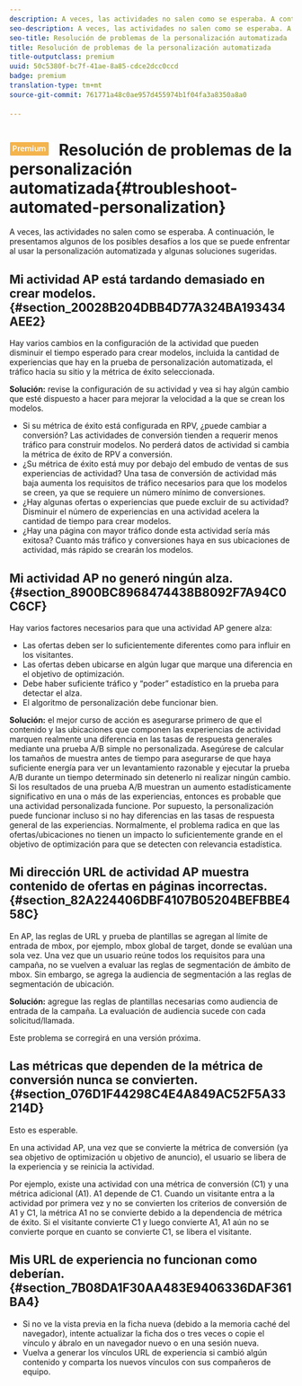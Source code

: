 ```yaml
---
description: A veces, las actividades no salen como se esperaba. A continuación, le presentamos algunos de los posibles desafíos a los que se puede enfrentar al usar la personalización automatizada y algunas soluciones sugeridas.
seo-description: A veces, las actividades no salen como se esperaba. A continuación, le presentamos algunos de los posibles desafíos a los que se puede enfrentar al usar la personalización automatizada y algunas soluciones sugeridas.
seo-title: Resolución de problemas de la personalización automatizada
title: Resolución de problemas de la personalización automatizada
title-outputclass: premium
uuid: 50c5380f-bc7f-41ae-8a85-cdce2dcc0ccd
badge: premium
translation-type: tm+mt
source-git-commit: 761771a48c0ae957d455974b1f04fa3a8350a8a0

---
```



# ![PREMIUM](/help/assets/premium.png) Resolución de problemas de la personalización automatizada{#troubleshoot-automated-personalization}

A veces, las actividades no salen como se esperaba. A continuación, le presentamos algunos de los posibles desafíos a los que se puede enfrentar al usar la personalización automatizada y algunas soluciones sugeridas.

## Mi actividad AP está tardando demasiado en crear modelos. {#section_20028B204DBB4D77A324BA193434AEE2}

Hay varios cambios en la configuración de la actividad que pueden disminuir el tiempo esperado para crear modelos, incluida la cantidad de experiencias que hay en la prueba de personalización automatizada, el tráfico hacia su sitio y la métrica de éxito seleccionada.

**Solución:** revise la configuración de su actividad y vea si hay algún cambio que esté dispuesto a hacer para mejorar la velocidad a la que se crean los modelos.

* Si su métrica de éxito está configurada en RPV, ¿puede cambiar a conversión? Las actividades de conversión tienden a requerir menos tráfico para construir modelos. No perderá datos de actividad si cambia la métrica de éxito de RPV a conversión.
* ¿Su métrica de éxito está muy por debajo del embudo de ventas de sus experiencias de actividad? Una tasa de conversión de actividad más baja aumenta los requisitos de tráfico necesarios para que los modelos se creen, ya que se requiere un número mínimo de conversiones.
* ¿Hay algunas ofertas o experiencias que puede excluir de su actividad? Disminuir el número de experiencias en una actividad acelera la cantidad de tiempo para crear modelos.
* ¿Hay una página con mayor tráfico donde esta actividad sería más exitosa? Cuanto más tráfico y conversiones haya en sus ubicaciones de actividad, más rápido se crearán los modelos.

## Mi actividad AP no generó ningún alza.   {#section_8900BC8968474438B8092F7A94C0C6CF}

Hay varios factores necesarios para que una actividad AP genere alza:

* Las ofertas deben ser lo suficientemente diferentes como para influir en los visitantes.
* Las ofertas deben ubicarse en algún lugar que marque una diferencia en el objetivo de optimización.
* Debe haber suficiente tráfico y “poder” estadístico en la prueba para detectar el alza.
* El algoritmo de personalización debe funcionar bien.

**Solución:** el mejor curso de acción es asegurarse primero de que el contenido y las ubicaciones que componen las experiencias de actividad marquen realmente una diferencia en las tasas de respuesta generales mediante una prueba A/B simple no personalizada. Asegúrese de calcular los tamaños de muestra antes de tiempo para asegurarse de que haya suficiente energía para ver un levantamiento razonable y ejecutar la prueba A/B durante un tiempo determinado sin detenerlo ni realizar ningún cambio. Si los resultados de una prueba A/B muestran un aumento estadísticamente significativo en una o más de las experiencias, entonces es probable que una actividad personalizada funcione. Por supuesto, la personalización puede funcionar incluso si no hay diferencias en las tasas de respuesta general de las experiencias. Normalmente, el problema radica en que las ofertas/ubicaciones no tienen un impacto lo suficientemente grande en el objetivo de optimización para que se detecten con relevancia estadística.

## Mi dirección URL de actividad AP muestra contenido de ofertas en páginas incorrectas.   {#section_82A224406DBF4107B05204BEFBBE458C}

En AP, las reglas de URL y prueba de plantillas se agregan al límite de entrada de mbox, por ejemplo, mbox global de target, donde se evalúan una sola vez. Una vez que un usuario reúne todos los requisitos para una campaña, no se vuelven a evaluar las reglas de segmentación de ámbito de mbox. Sin embargo, se agrega la audiencia de segmentación a las reglas de segmentación de ubicación.

**Solución:** agregue las reglas de plantillas necesarias como audiencia de entrada de la campaña. La evaluación de audiencia sucede con cada solicitud/llamada.

Este problema se corregirá en una versión próxima.

## Las métricas que dependen de la métrica de conversión nunca se convierten.   {#section_076D1F44298C4E4A849AC52F5A33214D}

Esto es esperable.

En una actividad AP, una vez que se convierte la métrica de conversión (ya sea objetivo de optimización u objetivo de anuncio), el usuario se libera de la experiencia y se reinicia la actividad. 

Por ejemplo, existe una actividad con una métrica de conversión (C1) y una métrica adicional (A1). A1 depende de C1. Cuando un visitante entra a la actividad por primera vez y no se convierten los criterios de conversión de A1 y C1, la métrica A1 no se convierte debido a la dependencia de métrica de éxito. Si el visitante convierte C1 y luego convierte A1, A1 aún no se convierte porque en cuanto se convierte C1, se libera el visitante.

## Mis URL de experiencia no funcionan como deberían.   {#section_7B08DA1F30AA483E9406336DAF361BA4}

* Si no ve la vista previa en la ficha nueva (debido a la memoria caché del navegador), intente actualizar la ficha dos o tres veces o copie el vínculo y ábralo en un navegador nuevo o en una sesión nueva.
* Vuelva a generar los vínculos URL de experiencia si cambió algún contenido y comparta los nuevos vínculos con sus compañeros de equipo.

